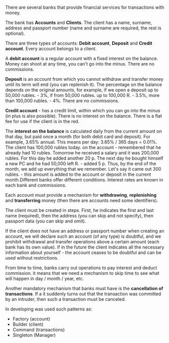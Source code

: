 There are several banks that provide financial services for transactions with money.

The bank has **Accounts** and **Clients**. The client has a name, surname, address and passport number (name and surname are required, the rest is optional).

There are three types of accounts: **Debit account**, **Deposit** and **Credit account**. Every account belongs to a client.

A **debit account** is a regular account with a fixed interest on the balance. Money can shoot at any time, you can't go into the minus. There are no commissions.

**Deposit** is an account from which you cannot withdraw and transfer money until its term will end (you can replenish it). The percentage on the balance depends on the original amounts, for example, if we open a deposit up to 50,000 rubles. - 3%, if from 50,000 rubles. up to 100,000 R. - 3.5%, more than 100,000 rubles. - 4%. There are no commissions.

**Credit account** - has a credit limit, within which you can go into the minus (in plus is also possible). There is no interest on the balance. There is a flat fee for use if the client is in the red.

The **interest on the balance** is calculated daily from the current amount on that day, but paid once a month (for both debit card and deposit). For example, 3.65% annual. This means per day: 3.65% / 365 days = 0.01%. The client has 100,000 rubles today. on the account - remembered that he already had 10 rubles. Tomorrow he received a salary and it was 200,000 rubles. For this day he added another 20 p. The next day he bought himself a new PC and he had 50,000 left R. - added 5 p. Thus, by the end of the month, we add up everything that we remember. Let's say it came out 300 rubles. - this amount is added to the account or deposit in the current month.Different banks offer different conditions. Interest rates are known in each bank and commissions.

Each account must provide a mechanism for **withdrawing**, **replenishing** and **transferring** money (then there are accounts need some identifiers).

The client must be created in steps. First, he indicates the first and last name (required), then the address (you can skip and not specify), then passport data (you can skip and omit).

If the client does not have an address or passport number when creating an account, we will declare such an account (of any type) is doubtful, and we prohibit withdrawal and transfer operations above a certain amount (each bank has its own value). If in the future the client indicates all the necessary information about yourself - the account ceases to be doubtful and can be used without restrictions.

From time to time, banks carry out operations to pay interest and deduct commission. it means that we need a mechanism to skip time to see what will happen in day / month / year, etc.

Another mandatory mechanism that banks must have is the **cancellation of transactions**. If a it suddenly turns out that the transaction was committed by an intruder, then such a transaction must be canceled.

In developing was used such patterns as:
 - Factory (account)
 - Builder (client)
 - Command (transactions)
 - Singleton (Manager)
